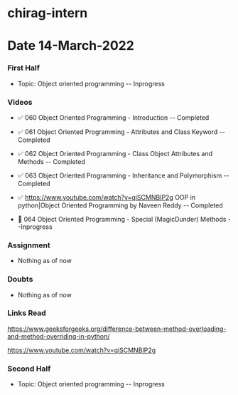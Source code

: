 # chirag-intern

# Date 14-March-2022




### First Half

- Topic: Object oriented programming -- Inprogress

### Videos 

-   ✅ 060 Object Oriented Programming - Introduction -- Completed

-   ✅ 061 Object Oriented Programming - Attributes and Class Keyword -- Completed 

-   ✅ 062 Object Oriented Programming - Class Object Attributes and Methods -- Completed 

-   ✅ 063 Object Oriented Programming - Inheritance and Polymorphism -- Completed 

-   ✅ https://www.youtube.com/watch?v=qiSCMNBIP2g OOP in python|Object Oriented Programming by Naveen Reddy -- Completed

-   🔄 064 Object Oriented Programming - Special (MagicDunder) Methods --Inprogress


### Assignment
- Nothing as of now




### Doubts
- Nothing as of now 






### Links Read

https://www.geeksforgeeks.org/difference-between-method-overloading-and-method-overriding-in-python/


https://www.youtube.com/watch?v=qiSCMNBIP2g

 
   

   



### Second Half 

- Topic: Object oriented programming -- Inprogress


 
